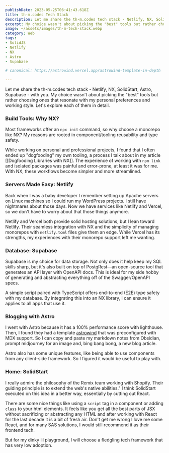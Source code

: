 ```yaml
---
publishDate: 2023-05-25T06:41:43.618Z
title: th-m.codes Tech Stack
description: Let me share the th-m.codes tech stack - Netlify, NX, SolidStart, Astro, Supabase - with you.
excerpt: My choice wasn't about picking the "best" tools but rather choosing ones that resonate with my personal preferences and working style. Let's explore each of them in detail.
image: ~/assets/images/th-m-tech-stack.webp
category: Web
tags:
- SolidJS
- Netlify
- NX
- Astro
- Supabase

# canonical: https://astrowind.vercel.app/astrowind-template-in-depth

---
```


Let me share the th-m.codes tech stack - Netlify, NX, SolidStart, Astro, Supabase - with you. My choice wasn't about picking the "best" tools but rather choosing ones that resonate with my personal preferences and working style. Let's explore each of them in detail.

### Build Tools: Why NX?
Most frameworks offer an `npx init` command, so why choose a monorepo like NX? My reasons are rooted in component/tooling reusability and type safety.

While working on personal and professional projects, I found that I often ended up "dogfooding" my own tooling, a process I talk about in my article [[Dogfooding Libraries with NX]]. The experience of working with `npm link` and isolated packages was painful and error-prone, at least it was for me. With NX, these workflows become simpler and more streamlined.


### Servers Made Easy: Netlify
Back when I was a baby developer I remember setting up Apache servers on Linux machines so I could run my WordPress projects.  I still have nightmares about those days. Now we have services like Netlify and Vercel, so we don't have to worry about that those things anymore.

Netlify and Vercel both provide solid hosting solutions, but I lean toward Netlify. Their seamless integration with NX and the simplicity of managing monorepos with `netlify.toml` files give them an edge. While Vercel has its strengths, my experiences with their monorepo support left me wanting.


### Database: Supabase
Supabase is my choice for data storage. Not only does it help keep my SQL skills sharp, but it's also built on top of PostgRest—an open-source tool that generates an API layer with OpenAPI docs. This is ideal for my side hobby of generating and abstracting everything off of the Swagger/OpenAPI specs.

A simple script paired with TypeScript offers end-to-end (E2E) type safety with my database. By integrating this into an NX library, I can ensure it applies to all apps that use it.

### Blogging with Astro
I went with Astro because it has a 100% performance score with lighthouse. Then, I found they had a template [astrowind](https://github.com/onwidget/astrowind) that was preconfigured with MDX support. So I can copy and paste my markdown notes from Obsidian, prompt midjourney for an image and, bing bang bong, a new blog article. 

Astro also has some unique features, like being able to use components from any client-side framework. So I figured it would be useful to play with.

### Home: SolidStart
I really admire the philosophy of the Remix team working with Shopify. Their guiding principle is to extend the web's native abilities." I think SolidStart executed on this idea in a better way, essentially by cutting out React.

There are some nice things like using a `script` tag in a component or adding `class` to your html elements.  It feels like you get all the best parts of JSX without sacrificing or abstracting any HTML and after working with React for the last decade it is a bit of fresh air. Don't get me wrong I love me some React, and for many SAS solutions, I would still recommend it as their frontend tech. 

But for my dinky lil playground, I will choose a fledgling tech framework that has very low adoption. 